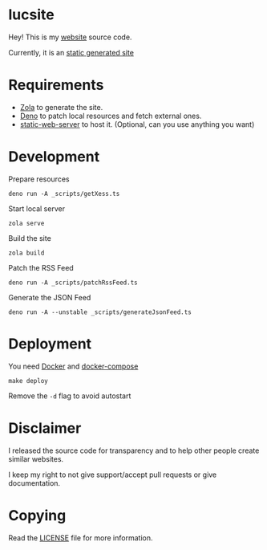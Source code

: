 # lucsite

Hey! This is my [website](https://lucdev.net) source code.

Currently, it is an [static generated site](https://www.cloudflare.com/learning/performance/static-site-generator/)

# Requirements

+ [Zola](https://www.getzola.org/) to generate the site.
+ [Deno](https://deno.land/) to patch local resources and fetch external ones.
+ [static-web-server](https://github.com/joseluisq/static-web-server) to host it. (Optional, can you use anything you want)

# Development

Prepare resources

	deno run -A _scripts/getXess.ts

Start local server

	zola serve

Build the site

	zola build

Patch the RSS Feed
	
	deno run -A _scripts/patchRssFeed.ts

Generate the JSON Feed

	deno run -A --unstable _scripts/generateJsonFeed.ts

# Deployment

You need [Docker](https://www.docker.com/) and [docker-compose](https://docs.docker.com/compose/gettingstarted/)

	make deploy

Remove the `-d` flag to avoid autostart

# Disclaimer

I released the source code for transparency and to help other people create similar websites.

I keep my right to not give support/accept pull requests or give documentation.

# Copying

Read the [LICENSE](./LICENSE) file for more information.

